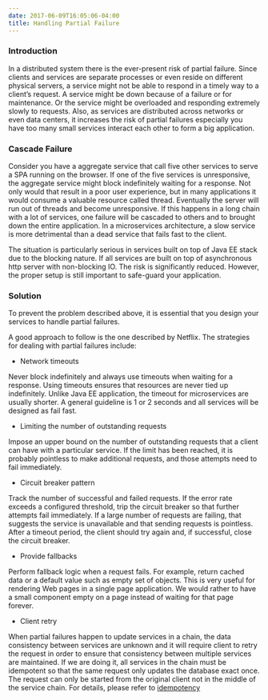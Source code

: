 ```yaml
---
date: 2017-06-09T16:05:06-04:00
title: Handling Partial Failure
---
```


### Introduction

In a distributed system there is the ever-present risk of partial failure. Since clients and services 
are separate processes or even reside on different physical servers, a service might not be able to respond 
in a timely way to a client’s request. A service might be down because of a failure or for maintenance. Or 
the service might be overloaded and responding extremely slowly to requests. Also, as services are 
distributed across networks or even data centers, it increases the risk of partial failures especially you 
have too many small services interact each other to form a big application. 

### Cascade Failure

Consider you have a aggregate service that call five other services to serve a SPA running on the 
browser. If one of the five services is unresponsive, the aggregate service might block indefinitely
waiting for a response. Not only would that result in a poor user experience, but in many applications
it would consume a valuable resource called thread. Eventually the server will run out of threads and
become unresponsive. If this happens in a long chain with a lot of services, one failure will be cascaded
to others and to brought down the entire application. In a microservices architecture, a slow service is
more detrimental than a dead service that fails fast to the client. 

The situation is particularly serious in services built on top of Java EE stack due to the blocking nature. 
If all services are built on top of asynchronous http server with non-blocking IO. The risk is significantly
reduced. However, the proper setup is still important to safe-guard your application.  

### Solution

To prevent the problem described above, it is essential that you design your services to handle partial 
failures.

A good approach to follow is the one described by Netflix. The strategies for dealing with partial 
failures include:

- Network timeouts 

Never block indefinitely and always use timeouts when waiting for a response. Using timeouts ensures 
that resources are never tied up indefinitely. Unlike Java EE application, the timeout for microservices
are usually shorter. A general guideline is 1 or 2 seconds and all services will be designed as fail fast.

- Limiting the number of outstanding requests 

Impose an upper bound on the number of outstanding requests that a client can have with a particular 
service. If the limit has been reached, it is probably pointless to make additional requests, and those 
attempts need to fail immediately.

- Circuit breaker pattern 

Track the number of successful and failed requests. If the error rate exceeds a configured threshold, 
trip the circuit breaker so that further attempts fail immediately. If a large number of requests are 
failing, that suggests the service is unavailable and that sending requests is pointless. After a 
timeout period, the client should try again and, if successful, close the circuit breaker.

- Provide fallbacks 

Perform fallback logic when a request fails. For example, return cached data or a default value such 
as empty set of objects. This is very useful for rendering Web pages in a single page application. We
would rather to have a small component empty on a page instead of waiting for that page forever. 

- Client retry

When partial failures happen to update services in a chain, the data consistency between services are
unknown and it will require client to retry the request in order to ensure that consistency between 
multiple services are maintained. If we are doing it, all services in the chain must be idempotent so
that the same request only updates the database exact once. The request can only be started from the
original client not in the middle of the service chain. For details, please refer to [idempotency][]  


[idempotency]: /design/idempotency/
